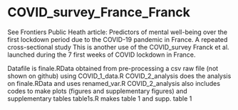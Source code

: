 # COVID_survey_France_Franck

See Frontiers Public Heath article: 
Predictors of mental well-being over the first lockdown period due to the COVID-19 pandemic in France. A repeated cross-sectional study
This is another use of the COVID_survey Franck et al. launched during the 7 first weeks of COVID lockdown in France.

Datafile is finale.RData obtained from pre-processing a csv raw file (not shown on github) using COVID_1_data.R
COVID_2_analysis does the analysis on finale.RData and uses renamed_var.R
COVID_2_analysis also includes codes to make plots (figures and supplementary figures) and supplementary tables 
table1s.R makes table 1 and supp. table 1
